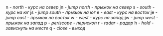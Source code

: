 
n *- north - курс на север*
jn *- jump north - прыжок на север*
s *- south - курс на юг*
js *- jump south - прыжок на юг*
e *- east - курс на восток*
je *- jump east  - прыжок на восток*
w *- west       - курс на запад*
jw *- jump west  - прыжок на запад*
p *- periscope  - перископ*
r *- radar      - радар*
h *- hold       - зависнуть на месте*
q *- close      - выход*